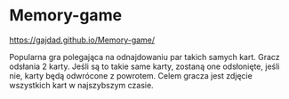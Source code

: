 # Memory-game

https://gajdad.github.io/Memory-game/

Popularna gra polegająca na odnajdowaniu par takich samych kart. 
Gracz odsłania 2 karty. Jeśli są to takie same karty, zostaną one odsłonięte, jeśli nie, karty będą odwrócone z powrotem. 
Celem gracza jest zdjęcie wszystkich kart w najszybszym czasie. 
